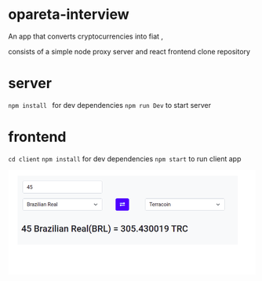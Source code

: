 # opareta-interview
An app that converts cryptocurrencies into fiat ,

consists of a simple node proxy server and react frontend
clone repository
# server
`npm install ` for dev dependencies
`npm run Dev` to start server

# frontend
 `cd client`
 `npm install` for dev dependencies
 `npm start` to run client app

 ![Results](files/2.png)

 
